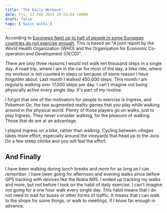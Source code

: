 ```yaml
---
title: 'The Daily Workout'
date: Fri, 17 Feb 2023 20:53:04 +0000
draft: false
tags: ['Swiss walks']
---
```


According to [Euronews Next up to half of people in some European countries do not exercise enough](https://www.euronews.com/next/2023/02/17/exercise-in-europe-which-countries-do-the-most-and-least-physical-activity). This is based on "A joint report by the World Health Organization (WHO) and the Organisation for Economic Co-operation and Development (OECD)".

There are only three reasons I would not walk ten thousand steps in a single day. A road trip, where I am in the car for most of the day, a bike ride, where my workout is not counted in steps or because of some reason I have forgotten about. Last month I walked 450,000 steps. This month I am regularly walking over 17,000 steps per day. I can't imagine not being physically active every single day. It's part of my routine.

I forgot that one of the motivators for people to exercise is Ingress, and Pokemon Go, the two augmented reality games that you play while walking around in the physical world. Plenty of those players go on walks, just to play Ingress. They never consider walking, for the pleasure of walking. Those that do are at an advantage.

I played Ingress on a bike, rather than walking. Cycling between villages takes more effort, especially around the vineyards that head up to the Jura. Do a few steep climbs and you will feel the effort.

And Finally
-----------

I have been walking during lunch breaks and more for as long as I can remember. I have been going for afternoon and evening walks since before GPS tracking with devices like the Nokia N95. I ended up tracking my walks and more, but not before I took on the habit of daily exercise. I can't imagine not going for a one hour walk every single day. This habit means that I do not need to wait for buses or other forms of traffic. It means that I can walk to the shops for some things, or walk to meetings, if I know far enough in advance.